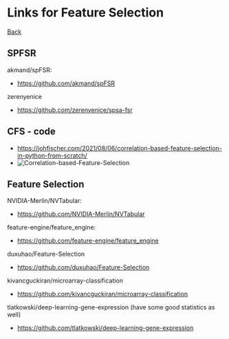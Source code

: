 # Links for Feature Selection
[Back](/docs/)

## SPFSR 
akmand/spFSR:
- https://github.com/akmand/spFSR

zerenyenice
- https://github.com/zerenyenice/spsa-fsr

## CFS - code 
- https://johfischer.com/2021/08/06/correlation-based-feature-selection-in-python-from-scratch/
- ![
Correlation-based-Feature-Selection](
Correlation-based-Feature-Selection)

## Feature Selection
NVIDIA-Merlin/NVTabular:
- https://github.com/NVIDIA-Merlin/NVTabular

feature-engine/feature_engine:
- https://github.com/feature-engine/feature_engine

duxuhao/Feature-Selection
- https://github.com/duxuhao/Feature-Selection

kivancguckiran/microarray-classification
- https://github.com/kivancguckiran/microarray-classification

tlatkowski/deep-learning-gene-expression (have some good statistics as well)
- https://github.com/tlatkowski/deep-learning-gene-expression
